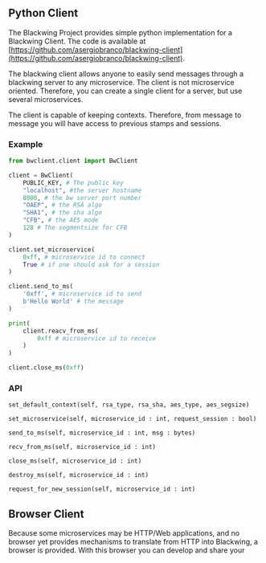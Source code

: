 ## Python Client

The Blackwing Project provides simple python implementation for a Blackwing Client. The code is available at [https://github.com/asergiobranco/blackwing-client](https://github.com/asergiobranco/blackwing-client).

The blackwing client allows anyone to easily send messages through a blackwing server to any microservice.
The client is not microservice oriented. Therefore, you can create a single client for a server, but use several microservices.

The client is capable of keeping contexts. Therefore, from message to message you will have access to previous stamps and sessions.



### Example

```python
from bwclient.client import BwClient

client = BwClient(
    PUBLIC_KEY, # The public key
    "localhost", #the server hostname 
    8000, # the bw server port number
    "OAEP", # the RSA algo
    "SHA1", # the sha algo 
    "CFB", # the AES mode
    128 # The segmentsize for CFB
)

client.set_microservice(
    0xff, # microservice id to connect
    True # if one should ask for a session
) 

client.send_to_ms(
    '0xff', # microservice id to send
    b'Hello World' # the message
)

print(
    client.reacv_from_ms(
        0xff # microservice id to receive
    )
)

client.close_ms(0xff)
```

### API

`set_default_context(self, rsa_type, rsa_sha, aes_type, aes_segsize)`

`set_microservice(self, microservice_id : int, request_session : bool)`

`send_to_ms(self, microservice_id : int, msg : bytes)`

`recv_from_ms(self, microservice_id : int)`

`close_ms(self, microservice_id : int)`

`destroy_ms(self, microservice_id : int)`

`request_for_new_session(self, microservice_id : int)`

## Browser Client

Because some microservices may be HTTP/Web applications, and no browser yet provides mechanisms to translate from HTTP into Blackwing, a browser is provided.
With this browser you can develop and share your 
